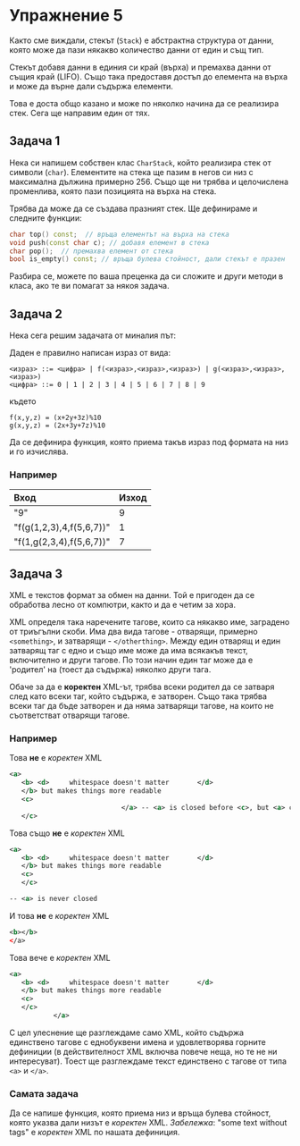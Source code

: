 # Упражнение 5

Както сме виждали, стекът (`Stack`) е абстрактна структура от данни, която може да пази някакво количество данни от един и същ тип.

Стекът добавя данни в единия си край (върха) и премахва данни от същия край (LIFO). Също така предоставя достъп до елемента на върха и може да върне дали съдържа елементи.

Това е доста общо казано и може по няколко начина да се реализира стек. Сега ще направим един от тях.

## Задача 1
Нека си напишем собствен клас `CharStack`, който реализира стек от символи (`char`). Елементите на стека ще пазим в негов си низ с максимална дължина примерно 256.
Също ще ни трябва и целочислена променлива, която пази позицията на върха на стека.

Трябва да може да се създава празният стек. Ще дефинираме и следните функции:
```c++
char top() const;  // връща елементът на върха на стека
void push(const char c); // добавя елемент в стека
char pop();  // премахва елемент от стека
bool is_empty() const; // връща булева стойност, дали стекът е празен
```

Разбира се, можете по ваша преценка да си сложите и други методи в класа, ако те ви помагат за някоя задача.

## Задача 2
Нека сега решим задачата от миналия път:

Даден е правилно написан израз от вида:
```
<израз> ::= <цифра> | f(<израз>,<израз>,<израз>) | g(<израз>,<израз>,<израз>)
<цифра> ::= 0 | 1 | 2 | 3 | 4 | 5 | 6 | 7 | 8 | 9
```
където
```
f(x,y,z) = (x+2y+3z)%10
g(x,y,z) = (2x+3y+7z)%10
```
Да се дефинира функция, която приема такъв израз под формата на низ и го изчислява.

### Например
| Вход                     | Изход |
| :----------------------- | ----- |
| "9"                      | 9     |
| "f(g(1,2,3),4,f(5,6,7))" | 1     |
| "f(1,g(2,3,4),f(5,6,7))" | 7     |

## Задача 3
XML е текстов формат за обмен на данни. Той е пригоден да се обработва лесно от компютри, както и да е четим за хора.

XML определя така наречените тагове, които са някакво име, заградено от триъгълни скоби.
Има два вида тагове - отварящи, примерно `<something>`, и затварящи - `</otherthing>`.
Между един отварящ и един затварящ таг с едно и също име може да има всякакъв текст, включително и други тагове.
По този начин един таг може да е 'родител' на (тоест да съдържа) няколко други тага.

Обаче за да e **коректен** XML-ът, трябва всеки родител да се затваря след като всеки таг, който съдържа, е затворен.
Също така трябва всеки таг да бъде затворен и да няма затварящи тагове, на които не съответстват отварящи тагове.

### Например
Това **не** е _коректен_ XML
```xml
<a>
   <b> <d>     whitespace doesn't matter       </d>
   </b> but makes things more readable
   <c>
                            </a> -- <a> is closed before <c>, but <a> contains <c>
   </c>
```

Това също **не** е _коректен_ XML
```xml
<a>
   <b> <d>     whitespace doesn't matter       </d>
   </b> but makes things more readable
   <c>
   </c>

-- <a> is never closed
```

И това **не** е _коректен_ XML
```xml
<b></b>
</a>
```

Това вече е _коректен_ XML
```xml
<a>
   <b> <d>     whitespace doesn't matter       </d>
   </b> but makes things more readable
   <c>
   </c>
           </a>
```

С цел улеснение ще разглеждаме само XML, който съдържа единствено тагове с еднобуквени имена и удовлетворява горните дефиниции (в действителност XML включва повече неща, но те не ни интересуват).
Тоест ще разглеждаме текст единствено с тагове от типа `<a>` и `</a>`.

### Самата задача
Да се напише функция, която приема низ и връща булева стойност, която указва дали низът е _коректен_ XML.
_Забележка_: "some text without tags" е _коректен_ XML по нашата дефиниция.
